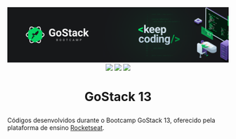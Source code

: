 <div align="center">
  <img src="https://github.com/ChristopherHauschild/bootcamp-gostack-13-rocketseat/blob/master/gostack.png?raw=true">
</div>

<div align="center">
  <img src="https://img.shields.io/static/v1?label=react&message=web&color=blue&style=for-the-badge&logo=REACT"/>
  
  <img src="https://img.shields.io/static/v1?label=nodejs&message=backend&color=blue&style=for-the-badge&logo=NODEJS"/>
  
  <img src="https://img.shields.io/static/v1?label=react-native&message=mobile&color=blue&style=for-the-badge&logo=REACT"/>
</div>

# <p align="center">GoStack 13</p> 

Códigos desenvolvidos durante o Bootcamp GoStack 13, oferecido pela plataforma de ensino [Rocketseat](https://rocketseat.com.br/).

